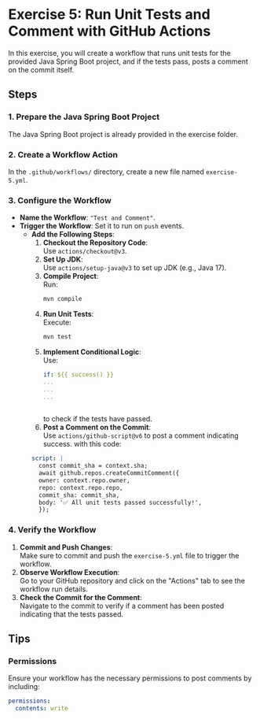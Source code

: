 # Exercise 5: Run Unit Tests and Comment with GitHub Actions

In this exercise, you will create a workflow that runs unit tests for the provided Java Spring Boot project, and if the tests pass, posts a comment on the commit itself.

## Steps

### 1. Prepare the Java Spring Boot Project
The Java Spring Boot project is already provided in the exercise folder.

### 2. Create a Workflow Action
In the `.github/workflows/` directory, create a new file named `exercise-5.yml`.

### 3. Configure the Workflow
- **Name the Workflow**: `"Test and Comment"`.
- **Trigger the Workflow**: Set it to run on `push` events.
  - **Add the Following Steps**:
      1. **Checkout the Repository Code**:  
         Use `actions/checkout@v3`.
      2. **Set Up JDK**:  
         Use `actions/setup-java@v3` to set up JDK (e.g., Java 17).
      3. **Compile Project**:  
         Run:
         ```bash
         mvn compile
         ```
      4. **Run Unit Tests**:  
         Execute:
         ```bash
         mvn test
         ```
      5. **Implement Conditional Logic**:  
         Use:
         ```yaml
         if: ${{ success() }}
         ...
         ...
         ...
       
         ```
         to check if the tests have passed.
      6. **Post a Comment on the Commit**:  
         Use `actions/github-script@v6` to post a comment indicating success.
         with this code:
      ```yaml
      script: |
        const commit_sha = context.sha;
        await github.repos.createCommitComment({
        owner: context.repo.owner,
        repo: context.repo.repo,
        commit_sha: commit_sha,
        body: '✅ All unit tests passed successfully!',
        });

### 4. Verify the Workflow
1. **Commit and Push Changes**:  
   Make sure to commit and push the `exercise-5.yml` file to trigger the workflow.
2. **Observe Workflow Execution**:  
   Go to your GitHub repository and click on the "Actions" tab to see the workflow run details.
3. **Check the Commit for the Comment**:  
   Navigate to the commit to verify if a comment has been posted indicating that the tests passed.

## Tips

### Permissions
Ensure your workflow has the necessary permissions to post comments by including:
```yaml
permissions:
  contents: write
